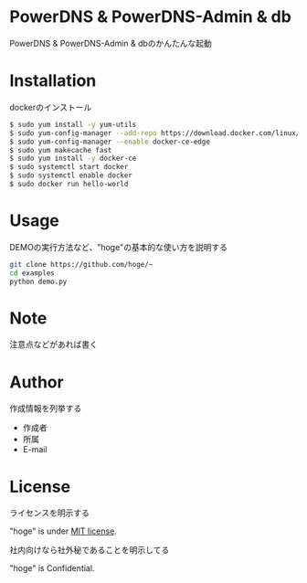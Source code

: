 # PowerDNS & PowerDNS-Admin & db
 
PowerDNS & PowerDNS-Admin & dbのかんたんな起動
  
# Installation
 
dockerのインストール
 
```bash
$ sudo yum install -y yum-utils
$ sudo yum-config-manager --add-repo https://download.docker.com/linux/centos/docker-ce.repo
$ sudo yum-config-manager --enable docker-ce-edge
$ sudo yum makecache fast
$ sudo yum install -y docker-ce
$ sudo systemctl start docker
$ sudo systemctl enable docker
$ sudo docker run hello-world
```
 
# Usage
 
DEMOの実行方法など、"hoge"の基本的な使い方を説明する
 
```bash
git clone https://github.com/hoge/~
cd examples
python demo.py
```
 
# Note
 
注意点などがあれば書く
 
# Author
 
作成情報を列挙する
 
* 作成者
* 所属
* E-mail
 
# License
ライセンスを明示する
 
"hoge" is under [MIT license](https://en.wikipedia.org/wiki/MIT_License).
 
社内向けなら社外秘であることを明示してる
 
"hoge" is Confidential.


